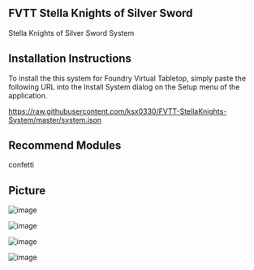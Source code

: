 FVTT Stella Knights of Silver Sword
-------------------
Stella Knights of Silver Sword System


Installation Instructions
-------------
To install the this system for Foundry Virtual Tabletop, simply paste the following URL into the Install System
dialog on the Setup menu of the application.

https://raw.githubusercontent.com/ksx0330/FVTT-StellaKnights-System/master/system.json

Recommend Modules
-------------
confetti


Picture
------------
![image](https://user-images.githubusercontent.com/15700174/106307342-917c5280-62a2-11eb-9463-412af95ac54a.png)

![image](https://user-images.githubusercontent.com/15700174/106307140-537f2e80-62a2-11eb-95bd-73b6620b7c0a.png)

![image](https://user-images.githubusercontent.com/15700174/106307206-698cef00-62a2-11eb-93b0-6818f5a2764b.png)

![image](https://user-images.githubusercontent.com/15700174/106307255-77427480-62a2-11eb-8e18-6203c7ef9e7f.png)

